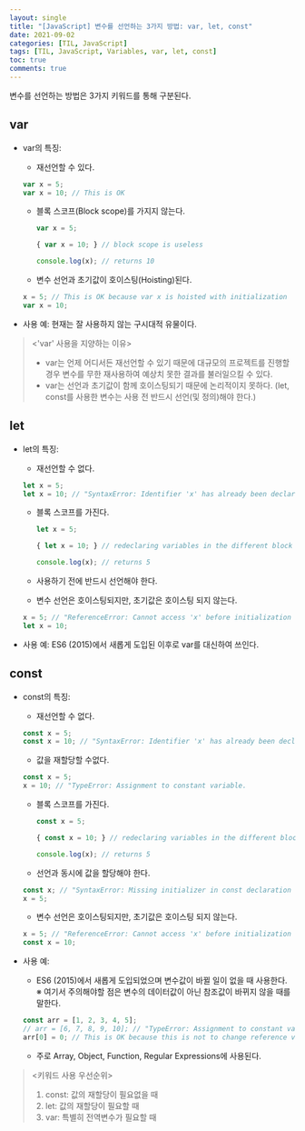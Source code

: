 ```yaml
---
layout: single
title: "[JavaScript] 변수를 선언하는 3가지 방법: var, let, const"
date: 2021-09-02
categories: [TIL, JavaScript]
tags: [TIL, JavaScript, Variables, var, let, const]
toc: true
comments: true
---
```



변수를 선언하는 방법은 3가지 키워드를 통해 구분된다. 

## var
- var의 특징:
  - 재선언할 수 있다.
  ```javascript
  var x = 5;
  var x = 10; // This is OK
  ```
  - 블록 스코프(Block scope)를 가지지 않는다.
    ```javascript
    var x = 5;

    { var x = 10; } // block scope is useless

    console.log(x); // returns 10
    ```
  
  - 변수 선언과 초기값이 호이스팅(Hoisting)된다.
  ```javascript
  x = 5; // This is OK because var x is hoisted with initialization
  var x = 10;
  ```
  
- 사용 예: 현재는 잘 사용하지 않는 구시대적 유물이다.  

> <'var' 사용을 지양하는 이유>
> - var는 언제 어디서든 재선언할 수 있기 때문에 대규모의 프로젝트를 진행할 경우 변수를 무한 재사용하여 예상치 못한 결과를 불러일으킬 수 있다.
> - var는 선언과 초기값이 함께 호이스팅되기 때문에 논리적이지 못하다. (let, const를 사용한 변수는 사용 전 반드시 선언(및 정의)해야 한다.)


## let
- let의 특징: 
  - 재선언할 수 없다.
  ```javascript
  let x = 5;
  let x = 10; // "SyntaxError: Identifier 'x' has already been declared 
  ```
  - 블록 스코프를 가진다.  
    ```javascript
    let x = 5;

    { let x = 10; } // redeclaring variables in the different block scope is fine

    console.log(x); // returns 5
    ```
  
  - 사용하기 전에 반드시 선언해야 한다.
  - 변수 선언은 호이스팅되지만, 초기값은 호이스팅 되지 않는다.
  ```javascript
  x = 5; // "ReferenceError: Cannot access 'x' before initialization
  let x = 10;
  ```

- 사용 예: ES6 (2015)에서 새롭게 도입된 이후로 var를 대신하여 쓰인다.


## const
- const의 특징:
  - 재선언할 수 없다.
  ```javascript
  const x = 5;
  const x = 10; // "SyntaxError: Identifier 'x' has already been declared
  ```
  - 값을 재할당할 수없다.
  ```javascript
  const x = 5;
  x = 10; // "TypeError: Assignment to constant variable.
  ```
  - 블록 스코프를 가진다.  
    ```javascript
    const x = 5;

    { const x = 10; } // redeclaring variables in the different block scope is fine

    console.log(x); // returns 5
    ```
  
  - 선언과 동시에 값을 할당해야 한다.
  ```javascript
  const x; // "SyntaxError: Missing initializer in const declaration
  x = 5;
  ```
  - 변수 선언은 호이스팅되지만, 초기값은 호이스팅 되지 않는다.
  ```javascript
  x = 5; // "ReferenceError: Cannot access 'x' before initialization
  const x = 10;
  ```

- 사용 예: 
  - ES6 (2015)에서 새롭게 도입되었으며 변수값이 바뀔 일이 없을 때 사용한다.  
  ※ 여기서 주의해야할 점은 변수의 데이터값이 아닌 참조값이 바뀌지 않을 때를 말한다.
  ```javascript
  const arr = [1, 2, 3, 4, 5];
  // arr = [6, 7, 8, 9, 10]; // "TypeError: Assignment to constant variable.
  arr[0] = 0; // This is OK because this is not to change reference value of 'arr'
  ```
  - 주로 Array, Object, Function, Regular Expressions에 사용된다.  


> <키워드 사용 우선순위>
> 1. const: 값의 재할당이 필요없을 때
> 2. let: 값의 재할당이 필요할 때
> 3. var: 특별히 전역변수가 필요할 때
